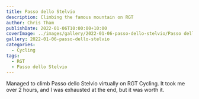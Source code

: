 ```yaml
---
title: Passo dello Stelvio
description: Climbing the famous mountain on RGT
author: Chris Tham
publishDate: 2022-01-06T10:00:00+10:00
coverImage: ../images/gallery/2022-01-06-passo-dello-stelvio/Passo dello Stelvio (1).jpeg
gallery: 2022-01-06-passo-dello-stelvio
categories:
  - Cycling
tags:
  - RGT
  - Passo dello Stelvio
---
```


Managed to climb Passo dello Stelvio virtually on RGT Cycling. It took me over
2 hours, and I was exhausted at the end, but it was worth it.